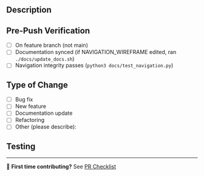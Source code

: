 ## Description

<!-- Brief description of what this PR does -->

## Pre-Push Verification

<!-- These are checked by pre-push hook - should already pass -->

- [ ] On feature branch (not main)
- [ ] Documentation synced (if NAVIGATION_WIREFRAME edited, ran `./docs/update_docs.sh`)
- [ ] Navigation integrity passes (`python3 docs/test_navigation.py`)

## Type of Change

- [ ] Bug fix
- [ ] New feature
- [ ] Documentation update
- [ ] Refactoring
- [ ] Other (please describe):

## Testing

<!-- How was this tested? -->

---

📖 **First time contributing?** See [PR Checklist](PR_CHECKLIST.md)
